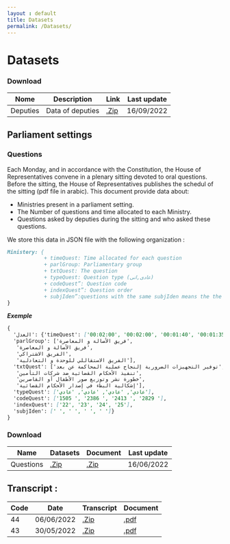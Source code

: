 ```yaml
---
layout : default
title: Datasets
permalink: /Datasets/
---
```


# Datasets
### Download
| Nome | Description | Link | Last update|
|-------|--------|---------|---------|
| Deputies | Data of deputies | [.Zip](www.) |16/09/2022|


## Parliament settings
### Questions
Each Monday, and in accordance with the Constitution, the House of Representatives convene in a plenary sitting devoted to oral questions. Before the sitting, the House of Representatives publishes the schedul of the sitting (pdf file in arabic). This document provide data about: 
  
  + Ministries present in a parliament setting.
  + The Number of questions and time allocated to each Ministry.
  + Questions asked by deputies during the sitting and  who asked these questions.

We store this data in JSON file with the following organization :
```markdown
Ministery: {
            + timeQuest: Time allocated for each question
            + parlGroup: Parliamentary group
            + txtQuest: The question
            + typeQuest: Question type (عادى,انى)
            + codeQuest”: Question code
            + indexQuest”: Question order
            + subjIden”:questions with the same subjIden means the the questions have the same subject (identical subject)(e.g. وحدة الموضوع)
}
```
***Exemple***
```markdown
{
  'ﺍﻟﻌﺪﻝ': {'timeQuest': ['00:02:00', '00:02:00', '00:01:40', '00:01:35'],
  'parlGroup': ['ﻓﺮﻳﻖ الأﺼﺎﻟﺔ ﻭ ﺍﻟﻤﻌﺎﺻﺮﺓ',
   'ﻓﺮﻳﻖ الأﺼﺎﻟﺔ ﻭ ﺍﻟﻤﻌﺎﺻﺮﺓ',
   'ﺍﻟﻔﺮﻳﻖ الاﺸﺘﺮﺍﻛﻲ',
   'ﺍﻟﻔﺮﻳﻖ الاﺴﺘﻘﺎﻟﻠﻲ ﻟﻠﻮﺣﺪﺓ ﻭ ﺍﻟﺘﻌﺎﺩﻟﻴﺔ'],
  'txtQuest': ['ﺗﻮﻓﻴﺮ ﺍﻟﺘﺠﻬﻴﺰﺍﺕ ﺍﻟﻀﺮﻭﺭﻳﺔ ﺇﻟﻨﺠﺎﺡ ﻋﻤﻠﻴﺔ ﺍﻟﻤﺤﺎﻛﻤﺔ ﻋﻦ ﺑﻌﺪ',
   'ﺗﻨﻔﻴﺬ الأﺤﻜﺎﻡ ﺍﻟﻘﻀﺎﺋﻴﺔ ﺿﺪ ﺷﺮﻛﺎﺕ ﺍﻟﺘﺄﻣﻴﻦ',
   'ﺧﻄﻮﺭﺓ ﻧﺸﺮ ﻭﺗﻮﺯﻳﻊ ﺻﻮﺭ الأﻄﻔﺎﻝ ﺃﻭ ﺍﻟﻘﺎﺻﺮﻳﻦ',
   'ﺇﺷﻜﺎﻟﻴﺔ ﺍﻟﺒﻂﺀ ﻓﻲ ﺇﺻﺪﺍﺭ الأﺤﻜﺎﻡ ﺍﻟﻘﻀﺎﺋﻴﺔ'],
  'typeQuest': ['ﻋﺎﺩﻱ', 'ﻋﺎﺩﻱ', 'ﻋﺎﺩﻱ', 'ﻋﺎﺩﻱ'],
  'codeQuest': ['1505 ', '2386 ', '2413 ', '2829 '],
  'indexQuest': ['22', '23', '24', '25'],
  'subjIden': [' ', ' ', ' ', ' ']}
}
``` 

### Download 

| Name | Datasets | Document | Last update| 
|-------|--------|---------|--------|
| Questions | [.Zip]() | [.Zip](www.) | 16/06/2022 |


## Transcript :


| Code | Date | Transcript | Document|
|-------|--------|---------|--------|
| 44 | 06/06/2022 | [.Zip](www.) | [.pdf](www.)|
| 43 | 30/05/2022 | [.Zip](www.) | [.pdf](www.)|
